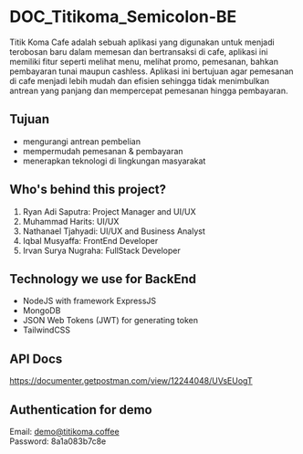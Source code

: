 # DOC_Titikoma_Semicolon-BE

Titik Koma Cafe adalah sebuah aplikasi yang digunakan untuk menjadi terobosan baru dalam memesan dan bertransaksi di cafe, aplikasi ini memiliki fitur seperti melihat menu, melihat promo, pemesanan, bahkan pembayaran tunai maupun cashless. Aplikasi ini bertujuan agar pemesanan di cafe menjadi lebih mudah dan efisien sehingga tidak menimbulkan antrean yang panjang dan mempercepat pemesanan hingga pembayaran.

## Tujuan 

* mengurangi antrean pembelian
* mempermudah pemesanan & pembayaran
* menerapkan teknologi di lingkungan masyarakat

## Who's behind this project?
1. Ryan Adi Saputra: Project Manager and UI/UX
2. Muhammad Harits: UI/UX
3. Nathanael Tjahyadi: UI/UX and Business Analyst
4. Iqbal Musyaffa: FrontEnd Developer
5. Irvan Surya Nugraha: FullStack Developer

## Technology we use for BackEnd
* NodeJS with framework ExpressJS
* MongoDB
* JSON Web Tokens (JWT) for generating token
* TailwindCSS

## API Docs
https://documenter.getpostman.com/view/12244048/UVsEUogT
## Authentication for demo
Email: demo@titikoma.coffee<br />
Password: 8a1a083b7c8e
